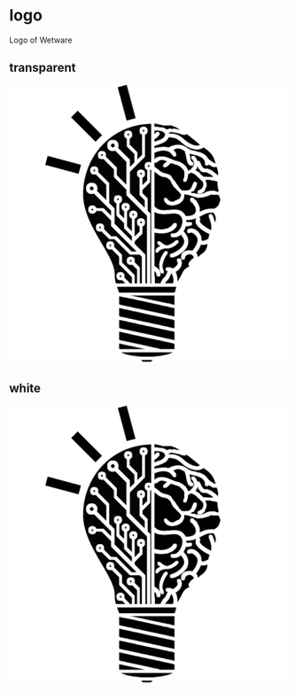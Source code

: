 # logo
Logo of Wetware

## transparent
![transparent logo](Wetware3.png)

## white
![white logo](Wetware3w.png)
